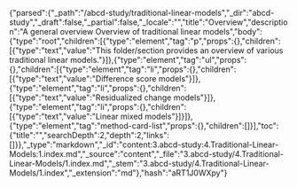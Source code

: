 {"parsed":{"_path":"/abcd-study/traditional-linear-models","_dir":"abcd-study","_draft":false,"_partial":false,"_locale":"","title":"Overview","description":"A general overview Overview of traditional linear models","body":{"type":"root","children":[{"type":"element","tag":"p","props":{},"children":[{"type":"text","value":"This folder/section provides an overview of various traditional linear models."}]},{"type":"element","tag":"ul","props":{},"children":[{"type":"element","tag":"li","props":{},"children":[{"type":"text","value":"Difference score models"}]},{"type":"element","tag":"li","props":{},"children":[{"type":"text","value":"Residualized change models"}]},{"type":"element","tag":"li","props":{},"children":[{"type":"text","value":"Linear mixed models"}]}]},{"type":"element","tag":"method-card-list","props":{},"children":[]}],"toc":{"title":"","searchDepth":2,"depth":2,"links":[]}},"_type":"markdown","_id":"content:3.abcd-study:4.Traditional-Linear-Models:1.index.md","_source":"content","_file":"3.abcd-study/4.Traditional-Linear-Models/1.index.md","_stem":"3.abcd-study/4.Traditional-Linear-Models/1.index","_extension":"md"},"hash":"aRT1J0WXpy"}